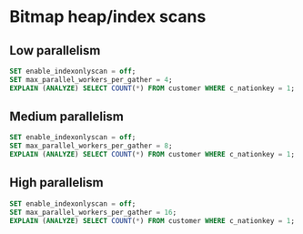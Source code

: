 # Bitmap heap/index scans

## Low parallelism

```sql
SET enable_indexonlyscan = off;
SET max_parallel_workers_per_gather = 4;
EXPLAIN (ANALYZE) SELECT COUNT(*) FROM customer WHERE c_nationkey = 1;
```


## Medium parallelism

```sql
SET enable_indexonlyscan = off;
SET max_parallel_workers_per_gather = 8;
EXPLAIN (ANALYZE) SELECT COUNT(*) FROM customer WHERE c_nationkey = 1;
```


## High parallelism

```sql
SET enable_indexonlyscan = off;
SET max_parallel_workers_per_gather = 16;
EXPLAIN (ANALYZE) SELECT COUNT(*) FROM customer WHERE c_nationkey = 1;
```

